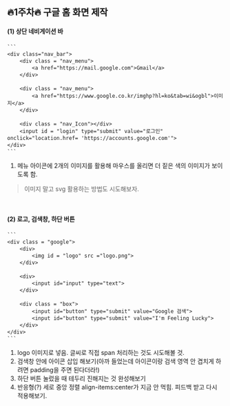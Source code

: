 ## 🔥1주차🔥 구글 홈 화면 제작

#### (1) 상단 네비게이션 바
    ```
    <div class="nav_bar">
        <div class = "nav_menu">
            <a href="https://mail.google.com">Gmail</a>
        </div>

        <div class = "nav_menu">
            <a href="https://www.google.co.kr/imghp?hl=ko&tab=wi&ogbl">이미지</a>
        </div>

        <div class = "nav_Icon"></div>
        <input id = "login" type="submit" value="로그인" onclick="location.href= 'https://accounts.google.com'">
    </div>
    ```

1. 메뉴 아이콘에 2개의 이미지를 활용해 마우스를 올리면 더 짙은 색의 이미지가 보이도록 함.
> 이미지 말고 svg 활용하는 방법도 시도해보자.


</br>

#### (2) 로고, 검색창, 하단 버튼
    ```
    <div class = "google">
        <div>
            <img id = "logo" src ="logo.png">
        </div>
            
        <div>
            <input id="input" type="text">
        </div>

        <div class = "box">
            <input id="button" type="submit" value="Google 검색">
            <input id="button" type="submit" value="I'm Feeling Lucky">
        </div>
    </div>
    ```

1. logo 이미지로 넣음. 글씨로 직접 span 처리하는 것도 시도해볼 것.
2. 검색창 안에 아이콘 삽입 해보기(아까 들었는데 아이콘이랑 검색 영역 안 겹치게 하려면 padding을 주면 된다더라!)
3. 하단 버튼 눌렀을 때 테두리 진해지는 것 완성해보기
4. 반응형(?) 세로 중앙 정렬 align-items:center가 지금 안 먹힘. 피드백 받고 다시 적용해보기.